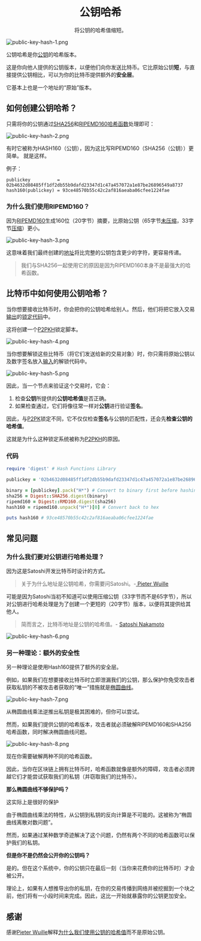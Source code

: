 # <center>公钥哈希</center>
<center>将公钥的哈希值缩短。</center>

![public-key-hash-1.png](img/public-key-hash-1%20(1).png)

公钥哈希是你[公钥](../Public%20Key.md)的哈希版本。

这是你向他人提供的公钥版本，以便他们向你发送比特币。它比原始公钥**短**，与直接提供公钥相比，可以为你的比特币提供额外的**安全层**。

它基本上也是一个地址的“原始”版本。

## 如何创建公钥哈希？
只需将你的公钥通过[SHA256](https://learnmeabitcoin.com/tools/sha256)和[RIPEMD160](https://learnmeabitcoin.com/tools/ripemd160)[哈希函数](../../../Other/Hash%20Function/Hash%20Function.md)处理即可：

![public-key-hash-2.png](img/public-key-hash-2%20(1).png)

有时它被称为HASH160（公钥），因为这比写RIPEMD160（SHA256（公钥））更简单。
就是这样。

例子：

```
publickey          = 02b4632d08485ff1df2db55b9dafd23347d1c47a457072a1e87be26896549a8737
hash160(publickey) = 93ce48570b55c42c2af816aeaba06cfee1224fae
```
### 为什么我们使用RIPEMD160？

因为[RIPEMD160](https://en.wikipedia.org/wiki/RIPEMD)生成160位（20字节）摘要，比原始公钥（65字节[未压缩](../Public%20Key.md)，33字节[压缩](../Public%20Key.md)）更小。

![public-key-hash-3.png](img/public-key-hash-3%20(1).png)

这意味着我们最终创建的[地址](../../../Keys/Address/Address.md)将比完整的公钥包含更少的字符，更容易传递。

>我们与SHA256一起使用它的原因是因为RIPEMD160本身不是最强大的哈希函数。

## 比特币中如何使用公钥哈希？
当你想要接收比特币时，你会把你的公钥哈希给别人。然后，他们将把它放入交易[输出](../../../Transaction/Transaction%20Data/output/output.md)的[锁定代码](../../../Transaction/Transaction%20Data/output/scriptPubKey/scriptPubKey.md)中。

这将创建一个[P2PKH](../../../Script/P2PKH/P2PKH.md)锁定脚本。

![public-key-hash-4.png](img/public-key-hash-4%20(1).png)

当你想要解锁这些比特币（将它们发送给新的交易对象）时，你只需将原始公钥以及数字签名放入[输入](../../../Transaction/Transaction%20Data/Input/input.md)的解锁代码中。

![public-key-hash-5.png](img/public-key-hash-5%20(1).png)

因此，当一个节点来验证这个交易时，它会：

1. 检查**公钥**所提供的**公钥哈希值**是否正确。
2. 如果检查通过，它们将像往常一样对**公钥**进行验证**签名**。

因此，与[P2PK](../../../Script/P2PK/P2PK.md)锁定不同，它不仅仅检查**签名**与公钥的匹配性，还会先**检查公钥的哈希值**。

这就是为什么这种锁定系统被称为[P2PKH](../../../Script/P2PKH/P2PKH.md)的原因。

### 代码
```ruby
require 'digest' # Hash Functions Library

publickey = '02b4632d08485ff1df2db55b9dafd23347d1c47a457072a1e87be26896549a8737'

binary = [publickey].pack("H*") # Convert to binary first before hashing
sha256 = Digest::SHA256.digest(binary)
ripemd160 = Digest::RMD160.digest(sha256)
hash160 = ripemd160.unpack("H*")[0] # Convert back to hex

puts hash160 # 93ce48570b55c42c2af816aeaba06cfee1224fae
```

## 常见问题
### 为什么我们要对公钥进行哈希处理？

因为这是Satoshi开发比特币时设计的方式。

>关于为什么地址是公钥哈希，你需要问Satoshi。-[ Pieter Wuille](https://bitcoin.stackexchange.com/a/72201/24926)

可能是因为Satoshi当初不知道可以使用压缩公钥（33字节而不是65字节），所以对公钥进行哈希处理是为了创建一个更短的（20字节）版本，以便将其提供给其他人。

>简而言之，比特币地址是公钥的哈希值。- [Satoshi Nakamoto](https://satoshi.nakamotoinstitute.org/posts/bitcointalk/threads/134/#7)

![public-key-hash-6.png](img/public-key-hash-6%20(1).png)

### 另一种理论：额外的安全性
另一种理论是使用Hash160提供了额外的安全层。

例如，如果我们在想要接收比特币时立即泄漏我们的公钥，那么保护你免受攻击者获取私钥的不被攻击者获取的“唯一”措施就是[椭圆曲线](../../ECDSA/ECDSA.md)。

![public-key-hash-7.png](img/public-key-hash-7%20(1).png)

从椭圆曲线乘法逆推出私钥是极其困难的，但你可以尝试。

然而，如果我们提供公钥的哈希版本，攻击者就必须破解RIPEMD160和SHA256哈希函数，同时解决椭圆曲线问题。

![public-key-hash-8.png](img/public-key-hash-8%20(1).png)

现在你需要破解两种不同的哈希函数。

因此，当你在区块链上拥有比特币时，哈希函数就像是额外的障碍，攻击者必须跨越它们才能尝试获取我们的私钥（并窃取我们的比特币）。

**那么椭圆曲线不够保护吗？**

这实际上是很好的保护

由于椭圆曲线乘法的特性，从公钥到私钥的反向计算是不可能的。这被称为“椭圆曲线离散对数问题”。

然而，如果通过某种数学奇迹解决了这个问题，仍然有两个不同的哈希函数可以保护我们的私钥。

**但是你不是仍然会公开你的公钥吗？**

是的。但在这个系统中，你的公钥只在最后一刻（当你来花费你的比特币时）才会被公开。

理论上，如果有人想推导出你的私钥，在你的交易传播到网络并被挖掘到一个块之前，他们将有一小段时间来完成。因此，这比一开始就暴露你的公钥更加安全。

## 感谢
感谢[Pieter Wuille](https://twitter.com/pwuille)解释[为什么我们使用公钥的哈希值](https://bitcoin.stackexchange.com/a/72201/24926)而不是原始公钥。
